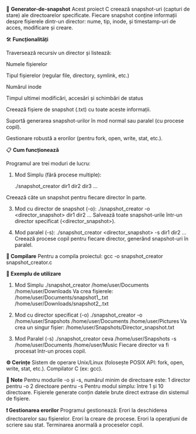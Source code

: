 📂 **Generator-de-snapshot**
Acest proiect C creează snapshot-uri (capturi de stare) ale directoarelor specificate. Fiecare snapshot conține informații despre fișierele dintr-un director: nume, tip, inode, și timestamp-uri de acces, modificare și creare.


🛠️ **Funcționalități**

Traversează recursiv un director și listează:

Numele fișierelor

Tipul fișierelor (regular file, directory, symlink, etc.)

Numărul inode

Timpul ultimei modificări, accesări și schimbări de status

Creează fișiere de snapshot (.txt) cu toate aceste informații.

Suportă generarea snapshot-urilor în mod normal sau paralel (cu procese copil).

Gestionare robustă a erorilor (pentru fork, open, write, stat, etc.).


📋 **Cum funcționează**

Programul are trei moduri de lucru:

1. Mod Simplu (fără procese multiple):
   
    ./snapshot_creator dir1 dir2 dir3 ...
   
Creează câte un snapshot pentru fiecare director în parte.

3. Mod cu director de snapshot (-o):
    ./snapshot_creator -o <director_snapshot> dir1 dir2 ...
Salvează toate snapshot-urile într-un director specificat (<director_snapshot>).

4. Mod paralel (-s):
    ./snapshot_creator <ceva> <director_snapshot> -s dir1 dir2 ...
Creează procese copil pentru fiecare director, generând snapshot-uri în paralel.

**🧰 Compilare**
Pentru a compila proiectul:
    gcc -o snapshot_creator snapshot_creator.c
    
**🚀 Exemplu de utilizare**
1. Mod Simplu
    ./snapshot_creator /home/user/Documents /home/user/Downloads
Va crea fișierele:
    /home/user/Documents/snapshot1_.txt
    /home/user/Downloads/snapshot2_.txt

2. Mod cu director specificat (-o)
    ./snapshot_creator -o /home/user/Snapshots /home/user/Documents /home/user/Pictures
Va crea un singur fișier:
    /home/user/Snapshots/Director_snapshot.txt

3. Mod Paralel (-s)
    ./snapshot_creator ceva /home/user/Snapshots -s /home/user/Documents /home/user/Music
Fiecare director va fi procesat într-un proces copil.

**⚙️ Cerințe**
Sistem de operare Unix/Linux (folosește POSIX API: fork, open, write, stat, etc.).
Compilator C (ex: gcc).

**📎 Note**
Pentru modurile -o și -s, numărul minim de directoare este:
1 director pentru -o
2 directoare pentru -s
Pentru modul simplu: între 1 și 10 directoare.
Fișierele generate conțin datele brute direct extrase din sistemul de fișiere.

**❗ Gestionarea erorilor**
Programul gestionează:
Erori la deschiderea directoarelor sau fișierelor.
Erori la creare de procese.
Erori la operațiuni de scriere sau stat.
Terminarea anormală a proceselor copil.
